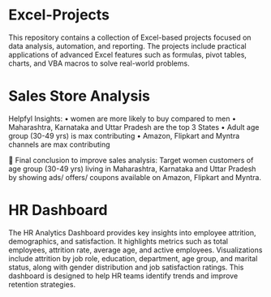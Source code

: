 # Excel-Projects
This repository contains a collection of Excel-based projects focused on data analysis, automation, and reporting. The projects include practical applications of advanced Excel features such as formulas, pivot tables, charts, and VBA macros to solve real-world problems.

# Sales Store Analysis 
Helpfyl Insights:
•	women are more likely to buy compared to men 
•	Maharashtra, Karnataka and Uttar Pradesh are the top 3 States
•	Adult age group (30-49 yrs) is max contributing
•	Amazon, Flipkart and Myntra channels are max contributing

	Final conclusion to improve sales analysis:
Target women customers of age group (30-49 yrs) living in Maharashtra, Karnataka and Uttar Pradesh
by showing ads/ offers/ coupons available on Amazon, Flipkart and Myntra.

# HR Dashboard
The HR Analytics Dashboard provides key insights into employee attrition, demographics, and satisfaction. It highlights metrics such as total employees, attrition rate, average age, and active employees. Visualizations include attrition by job role, education, department, age group, and marital status, along with gender distribution and job satisfaction ratings. This dashboard is designed to help HR teams identify trends and improve retention strategies.
